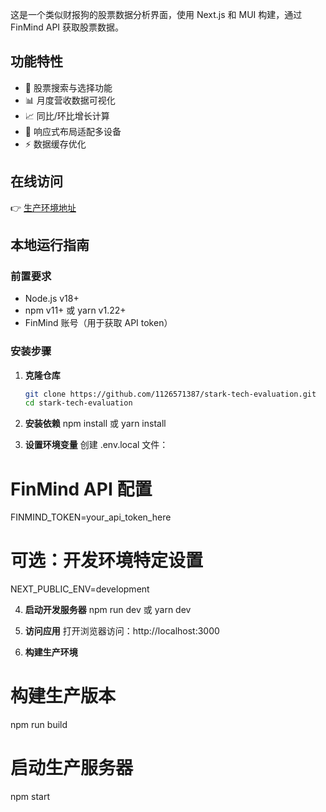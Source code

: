 


这是一个类似财报狗的股票数据分析界面，使用 Next.js 和 MUI 构建，通过 FinMind API 获取股票数据。


## 功能特性

- 🚀 股票搜索与选择功能
- 📊 月度营收数据可视化
- 📈 同比/环比增长计算
- 📱 响应式布局适配多设备
- ⚡ 数据缓存优化

## 在线访问

👉 [生产环境地址](https://your-vercel-app-url.vercel.app/)  

## 本地运行指南

### 前置要求

- Node.js v18+
- npm v11+ 或 yarn v1.22+
- FinMind 账号（用于获取 API token）

### 安装步骤

1. **克隆仓库**
   ```bash
   git clone https://github.com/1126571387/stark-tech-evaluation.git
   cd stark-tech-evaluation

2. **​安装依赖**
npm install 或 yarn install

3. **​设置环境变量**
创建 .env.local 文件：
# FinMind API 配置
FINMIND_TOKEN=your_api_token_here

# 可选：开发环境特定设置
NEXT_PUBLIC_ENV=development

4. **​启动开发服务器**
npm run dev 或  yarn dev

5. **访问应用**
打开浏览器访问：http://localhost:3000

6. **​构建生产环境**
# 构建生产版本
npm run build

# 启动生产服务器
npm start


